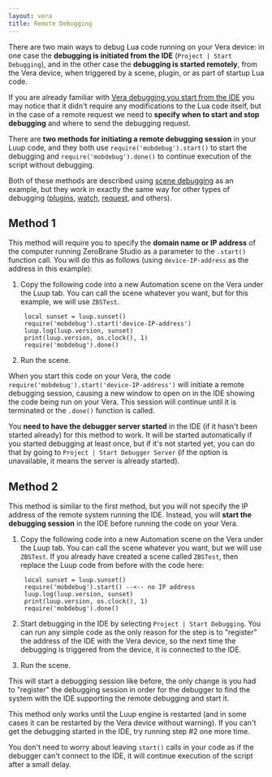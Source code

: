 ```yaml
---
layout: vera
title: Remote Debugging
---
```


There are two main ways to debug Lua code running on your Vera device:
in one case the **debugging is initiated from the IDE** (`Project | Start Debugging`),
and in the other case the **debugging is started remotely**, from the Vera device,
when triggered by a scene, plugin, or as part of startup Lua code.

If you are already familiar with [Vera debugging you start from the IDE](vera-debugging.html)
you may notice that it didn't require any modifications to the Lua code itself,
but in the case of a remote request we need to **specify when to start and
stop debugging** and where to send the debugging request.

There are **two methods for initiating a remote debugging session** in your Luup code,
and they both use `require('mobdebug').start()` to start the debugging
and `require('mobdebug').done()` to continue execution of the script without debugging.

Both of these methods are described using [scene debugging](vera-scene-debugging.html) as an example,
but they work in exactly the same way for other types of debugging
([plugins](vera-plugin-debugging.html),
[watch](vera-watch-debugging.html),
[request](vera-request-debugging.html), and others).

## Method 1

This method will require you to specify the **domain name or IP address** of the computer running ZeroBrane Studio as a parameter to the `.start()` function call.
You will do this as follows (using `device-IP-address` as the address in this example):
 
1. Copy the following code into a new Automation scene on the Vera under the Luup tab.  You can call the scene whatever you want, but for this example, we will use `ZBSTest`.

        local sunset = luup.sunset()
        require('mobdebug').start('device-IP-address')
        luup.log(luup.version, sunset)
        print(luup.version, os.clock(), 1)
        require('mobdebug').done()

2. Run the scene. 
 
When you start this code on your Vera, the code `require('mobdebug').start('device-IP-address')` will initiate a remote debugging session, causing a new window to open on in the IDE showing the code being run on your Vera.
This session will continue until it is terminated or the `.done()` function is called.

You **need to have the debugger server started** in the IDE (if it hasn't been started already) for this method to work.
It will be started automatically if you started debugging at least once, but if it's not started yet, you can do that by going to `Project | Start Debugger Server`
(if the option is unavailable, it means the server is already started).
 
## Method 2

This method is similar to the first method, but you will not specify the IP address of the remote system running the IDE.
Instead, you will **start the debugging session** in the IDE before running the code on your Vera.
 
1. Copy the following code into a new Automation scene on the Vera under the Luup tab.
You can call the scene whatever you want, but we will use `ZBSTest`.
If you already have created a scene called `ZBSTest`, then replace the Luup code from before with the code here:

        local sunset = luup.sunset()
        require('mobdebug').start() --<-- no IP address
        luup.log(luup.version, sunset)
        print(luup.version, os.clock(), 1)
        require('mobdebug').done()

2. Start debugging in the IDE by selecting `Project | Start Debugging`.
You can run any simple code as the only reason for the step is to "register"
the address of the IDE with the Vera device, so the next time the debugging
is triggered from the device, it is connected to the IDE.
3. Run the scene. 
 
This will start a debugging session like before, the only change is you had to "register" the debugging session in order for the debugger to find the system with the IDE supporting the remote debugging and start it.

This method only works until the Luup engine is restarted (and in some cases it can be restarted by the Vera device without warning).
If you can't get the debugging started in the IDE, try running step #2 one more time.

You don't need to worry about leaving `start()` calls in your code as if the debugger can't connect to the IDE,
it will continue execution of the script after a small delay.
